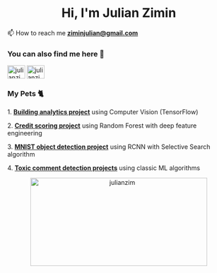 <h1 align="center">
  Hi, I'm Julian Zimin 
</h1>

&#128235; How to reach me <b>ziminjulian@gmail.com</b>

<h3 align="left">
  You can also find me here &#128301;
</h3>
<p>
  <a href="https://kaggle.com/julianzimin" target="blank"><img align="center" src="https://raw.githubusercontent.com/rahuldkjain/github-profile-readme-generator/master/src/images/icons/Social/kaggle.svg" alt="julianzimin" height="30" width="40" /></a>
  <a href="https://leetcode.com/julikan/" target="blank"><img align="center" src="https://raw.githubusercontent.com/rahuldkjain/github-profile-readme-generator/master/src/images/icons/Social/leet-code.svg" alt="julianzimin" height="30" width="40" /></a>
</p>

<h3 align="left">
  My Pets &#128008;
</h3>
<p>
  1. <a href="https://github.com/julianzim/Building_Analytics_with_CV"><b>Building analytics project</b></a> using Computer Vision (TensorFlow)
</p>
<p>
  2. <a href=""><b>Credit scoring project</b></a> using Random Forest with deep feature engineering
</p>
<p>
  3. <a href="https://github.com/julianzim/rcnn_mnist"><b>MNIST object detection project</b></a> using RCNN with Selective Search algorithm
</p>
<p>
  4. <a href="https://github.com/julianzim/toxic_comment_detection"><b>Toxic comment detection projects</b></a> using classic ML algorithms
</p>






<p align="center"> 
  <img align="center" src="https://github-readme-streak-stats.herokuapp.com/?user=julianzim&theme=dark" alt="julianzim" height="200" width="400" /> 
</p>

